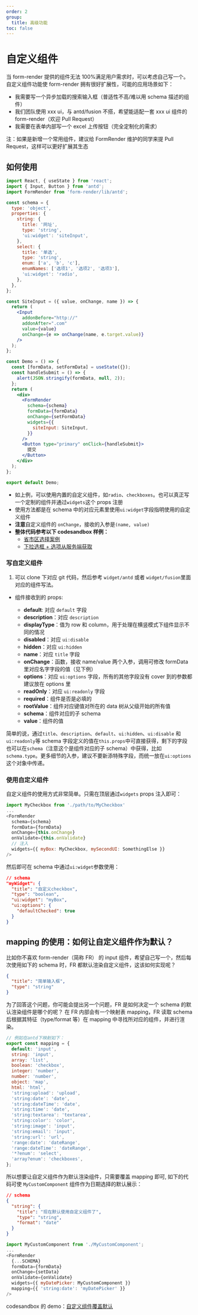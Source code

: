 ```yaml
---
order: 2
group:
  title: 高级功能
toc: false
---
```


# 自定义组件

当 form-render 提供的组件无法 100%满足用户需求时，可以考虑自己写一个。自定义组件功能使 form-render 拥有很好扩展性，可能的应用场景如下：

- 我需要写一个异步加载的搜索输入框（普适性不高/难以用 schema 描述的组件）
- 我们团队使用 xxx ui，与 antd/fusion 不搭，希望能适配一套 xxx ui 组件的 form-render（欢迎 Pull Request）
- 我需要在表单内部写一个 excel 上传按钮（完全定制化的需求）

注：如果是新增一个常用组件，建议给 FormRender 维护的同学来提 Pull Request，这样可以更好扩展其生态

## 如何使用

```jsx
import React, { useState } from 'react';
import { Input, Button } from 'antd';
import FormRender from 'form-render/lib/antd';

const schema = {
  type: 'object',
  properties: {
    string: {
      title: '网址',
      type: 'string',
      'ui:widget': 'siteInput',
    },
    select: {
      title: '单选',
      type: 'string',
      enum: ['a', 'b', 'c'],
      enumNames: ['选项1', '选项2', '选项3'],
      'ui:widget': 'radio',
    },
  },
};

const SiteInput = ({ value, onChange, name }) => {
  return (
    <Input
      addonBefore="http://"
      addonAfter=".com"
      value={value}
      onChange={e => onChange(name, e.target.value)}
    />
  );
};

const Demo = () => {
  const [formData, setFormData] = useState({});
  const handleSubmit = () => {
    alert(JSON.stringify(formData, null, 2));
  };
  return (
    <div>
      <FormRender
        schema={schema}
        formData={formData}
        onChange={setFormData}
        widgets={{
          siteInput: SiteInput,
        }}
      />
      <Button type="primary" onClick={handleSubmit}>
        提交
      </Button>
    </div>
  );
};

export default Demo;
```

- 如上例，可以使用内置的自定义组件，如`radio`、`checkboxes`。也可以真正写一个定制的组件并通过`widgets`这个 props 注册
- 使用方法都是在 schema 中的对应元素里使用`ui:widget`字段指明使用的自定义组件
- **注意**自定义组件的 `onChange`，接收的入参是`(name, value)`
- **整体代码参考以下 codesandbox 样例：**
  - [省市区选择案例](https://codesandbox.io/s/form-renderjichudemo-f55oy)
  - [下拉选框 + 选项从服务端获取](https://codesandbox.io/s/zidingyizujian-forked-wuujb)

### 写自定义组件

1. 可以 clone 下对应 git 代码，然后参考 `widget/antd` 或者 `widget/fusion`里面对应的组件写法。

- 组件接收到的 props:

  - **default**: 对应 `default` 字段
  - **description**：对应 `description`
  - **displayType**：值为 row 和 column，用于处理在横竖模式下组件显示不同的情况
  - **disabled**：对应 `ui:disable`
  - **hidden**：对应 `ui:hidden`
  - **name**：对应 `title` 字段
  - **onChange**：函数，接收 name/value 两个入参，调用可修改 formData 里对应名字字段的值（见下例）
  - **options**：对应 `ui:options` 字段，所有的其他字段没有 cover 到的参数都建议放在 options 里
  - **readOnly**：对应 `ui:readonly` 字段
  - **required**：组件是否是必填的
  - **rootValue**：组件对应键值对所在的 data 树从父级开始的所有值
  - **schema**：组件对应的子 schema
  - **value**：组件的值

简单的说，通过`title`、`description`、`default`、`ui:hidden`、`ui:disable` 和 `ui:readonly`等 schema 字段定义的值在`this.props`中可直接获得，剩下的字段也可以在`schema`（注意这个是组件对应的子 schema）中获得，比如`schema.type`。更多细节的入参，建议不要新添特殊字段，而统一放在`ui:options`这个对象中传递。

### 使用自定义组件

自定义组件的使用方式非常简单。只需在顶层通过`widgets` props 注入即可：

```js
import MyCheckbox from './path/to/MyCheckbox'
...
<FormRender
  schema={schema}
  formData={formData}
  onChange={this.onChange}
  onValidate={this.onValidate}
  // 注入
  widgets={{ myBox: MyCheckbox, mySecondUI: SomethingElse }}
/>
```

然后即可在 schema 中通过`ui:widget`参数使用：

```json
// schema
"myWidget": {
  "title": "自定义checkbox",
  "type": "boolean",
  "ui:widget": "myBox",
  "ui:options": {
    "defaultChecked": true
  }
}
```

## mapping 的使用：如何让自定义组件作为默认？

比如你不喜欢 form-render（简称 FR） 的 input 组件，希望自己写一个，然后每次使用如下的 schema 时，FR 都默认渲染自定义组件，这该如何实现呢？

```json
{
  "title": "简单输入框",
  "type": "string"
}
```

为了回答这个问题，你可能会提出另一个问题，FR 是如何决定一个 schema 的默认渲染组件是哪个的呢？
在 FR 内部会有一个映射表 mapping，FR 读取 schema 后根据其特征（type/format 等）在 mapping 中寻找所对应的组件，并进行渲染。

```js
// 例如在antd下映射如下：
export const mapping = {
  default: 'input',
  string: 'input',
  array: 'list',
  boolean: 'checkbox',
  integer: 'number',
  number: 'number',
  object: 'map',
  html: 'html',
  'string:upload': 'upload',
  'string:date': 'date',
  'string:dateTime': 'date',
  'string:time': 'date',
  'string:textarea': 'textarea',
  'string:color': 'color',
  'string:image': 'input',
  'string:email': 'input',
  'string:url': 'url',
  'range:date': 'dateRange',
  'range:dateTime': 'dateRange',
  '*?enum': 'select',
  'array?enum': 'checkboxes',
};
```

所以想要让自定义组件作为默认渲染组件，只需要覆盖 mapping 即可, 如下的代码可使 `MyCustomComponent` 组件作为日期选择的默认展示：

```json
// schema
{
  "string": {
    "title": "现在默认使用自定义组件了",
    "type": "string",
    "format": "date"
  }
}
```

```js
import MyCustomComponent from './MyCustomComponent';
...
<FormRender
  {...SCHEMA}
  formData={formData}
  onChange={setData}
  onValidate={onValidate}
  widgets={{ myDatePicker: MyCustomComponent }}
  mapping={{ 'string:date': 'myDatePicker' }}
/>
```

codesandbox 的 demo：[自定义组件覆盖默认](https://codesandbox.io/s/zidingyizujianfugaimoren-z0i9r)
